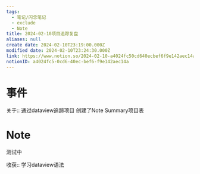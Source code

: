 ```yaml
---
tags:
  - 笔记/闪念笔记
  - exclude
  - Note
title: 2024-02-10项目追踪复盘
aliases: null
create date: 2024-02-10T23:19:00.000Z
modified date: 2024-02-10T23:24:30.000Z
link: https://www.notion.so/2024-02-10-a4024fc50cd640ecbef6f9e142aec14a
notionID: a4024fc5-0cd6-40ec-bef6-f9e142aec14a
---
```




# 事件
关于:: 通过dataview追踪项目
创建了Note Summary项目表 


# Note
测试中

收获:: 学习dataview语法
